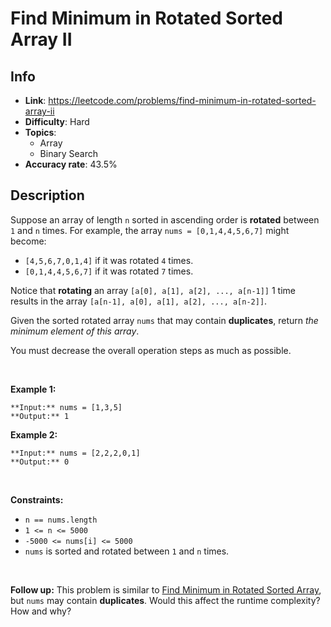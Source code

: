 # Find Minimum in Rotated Sorted Array II

## Info  
- **Link**: https://leetcode.com/problems/find-minimum-in-rotated-sorted-array-ii
- **Difficulty**: Hard  
- **Topics**:   
    - Array
    - Binary Search
- **Accuracy rate**: 43.5%  

## Description  
    
Suppose an array of length `n` sorted in ascending order is **rotated** between `1` and `n` times. For example, the array `nums = [0,1,4,4,5,6,7]` might become:


* `[4,5,6,7,0,1,4]` if it was rotated `4` times.
* `[0,1,4,4,5,6,7]` if it was rotated `7` times.


Notice that **rotating** an array `[a[0], a[1], a[2], ..., a[n-1]]` 1 time results in the array `[a[n-1], a[0], a[1], a[2], ..., a[n-2]]`.


Given the sorted rotated array `nums` that may contain **duplicates**, return *the minimum element of this array*.


You must decrease the overall operation steps as much as possible.


 


**Example 1:**



```
**Input:** nums = [1,3,5]
**Output:** 1

```
**Example 2:**



```
**Input:** nums = [2,2,2,0,1]
**Output:** 0

```

 


**Constraints:**


* `n == nums.length`
* `1 <= n <= 5000`
* `-5000 <= nums[i] <= 5000`
* `nums` is sorted and rotated between `1` and `n` times.


 


**Follow up:** This problem is similar to [Find Minimum in Rotated Sorted Array](https://leetcode.com/problems/find-minimum-in-rotated-sorted-array/description/), but `nums` may contain **duplicates**. Would this affect the runtime complexity? How and why?


 


  
    